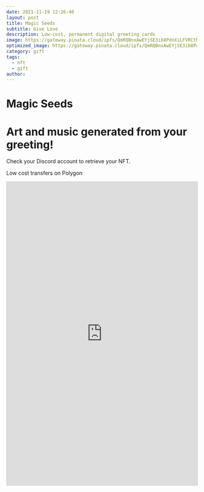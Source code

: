 ```yaml
---
date: 2021-11-19 12:26:40
layout: post
title: Magic Seeds
subtitle: Give Love
description: Low-cost, permanent digital greeting cards
image: https://gateway.pinata.cloud/ipfs/QmRQBnxAwEYjSE3ib8PdnXiLFVRCthYBjYEcbG1pnFFA1j
optimized_image: https://gateway.pinata.cloud/ipfs/QmRQBnxAwEYjSE3ib8PdnXiLFVRCthYBjYEcbG1pnFFA1j
category: gift
tags:
  - nft
  - gift
author: 
---
```


# Magic Seeds
# Art and music generated from your greeting!

Check your Discord account to retrieve your NFT.

Low cost transfers on Polygon

<iframe class="airtable-embed" src="https://airtable.com/embed/shrfKGnSS5sRi02r2?backgroundColor=purple" frameborder="0" onmousewheel="" width="100%" height="800" style="background: transparent; border: 1px solid #ccc;"></iframe>






